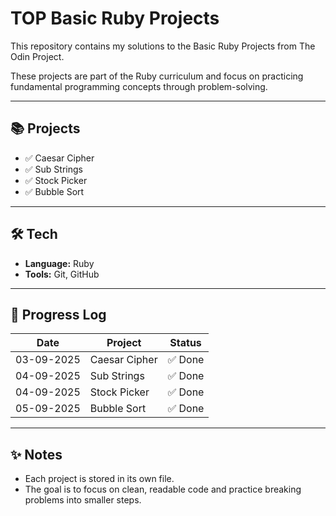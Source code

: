 # TOP Basic Ruby Projects

This repository contains my solutions to the Basic Ruby Projects from The Odin Project.

These projects are part of the Ruby curriculum and focus on practicing fundamental programming concepts through problem-solving.

***

## 📚 Projects
- ✅ Caesar Cipher
- ✅ Sub Strings
- ✅ Stock Picker
- ✅ Bubble Sort

***

## 🛠️ Tech
- **Language:** Ruby
- **Tools:** Git, GitHub

***

## 🚀 Progress Log

| Date       | Project       | Status  |
|------------|---------------|---------|
| 03-09-2025 | Caesar Cipher | ✅ Done |
| 04-09-2025 | Sub Strings   | ✅ Done |
| 04-09-2025 | Stock Picker  | ✅ Done |
| 05-09-2025 | Bubble Sort   | ✅ Done |

***

## ✨ Notes
- Each project is stored in its own file.
- The goal is to focus on clean, readable code and practice breaking problems into smaller steps.
